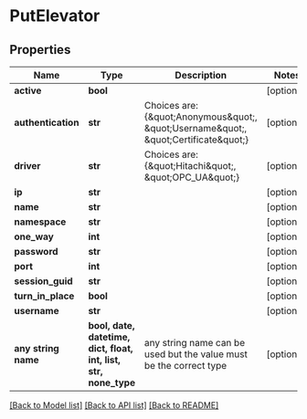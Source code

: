 # PutElevator


## Properties
Name | Type | Description | Notes
------------ | ------------- | ------------- | -------------
**active** | **bool** |  | [optional] 
**authentication** | **str** | Choices are: {\&quot;Anonymous\&quot;, \&quot;Username\&quot;, \&quot;Certificate\&quot;} | [optional] 
**driver** | **str** | Choices are: {\&quot;Hitachi\&quot;, \&quot;OPC_UA\&quot;} | [optional] 
**ip** | **str** |  | [optional] 
**name** | **str** |  | [optional] 
**namespace** | **str** |  | [optional] 
**one_way** | **int** |  | [optional] 
**password** | **str** |  | [optional] 
**port** | **int** |  | [optional] 
**session_guid** | **str** |  | [optional] 
**turn_in_place** | **bool** |  | [optional] 
**username** | **str** |  | [optional] 
**any string name** | **bool, date, datetime, dict, float, int, list, str, none_type** | any string name can be used but the value must be the correct type | [optional]

[[Back to Model list]](../README.md#documentation-for-models) [[Back to API list]](../README.md#documentation-for-api-endpoints) [[Back to README]](../README.md)



